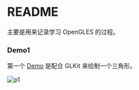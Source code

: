 # README

主要是用来记录学习 OpenGLES 的过程。

### Demo1

第一个 [Demo](https://github.com/AddIcechan/opengleslearning/tree/master/OpenGLES_Demo/OpenGLES_1) 是配合 GLKit 来绘制一个三角形。

![p1](https://github.com/AddIcechan/opengleslearning/raw/master/OpenGLES_Demo/OpenGLES_1/result.png)

